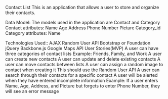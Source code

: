 Contact List
This is an application that allows a user to store and organize their contacts.

Data Model:
The models used in the application are Contact and Category
Contact attributes:
Name
Age
Address
Phone Number
Picture
Category_id
Category attributes:
Name

Technologies Used::
AJAX
Random User API
Bootstrap or Foundation
jQuery
Backbone.js
Google Maps API
User Stories(MVP)
A user can have three categories of contact lists
Example: Friends, Family, and Work
A user can create new contacts
A user can update and delete existing contacts
A user can move contacts between lists
A user can assign a random image to contact when creating it
This should use the Random User API
A user can search through their contacts for a specific contact
A user will be alerted when they have entered incomplete information
Example: If a user enters Name, Age, Address, and Picture but forgets to enter Phone Number, they will see an error message

